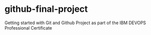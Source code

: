 # github-final-project
Getting started with Git and Github Project as part of the IBM DEVOPS Professional Certificate
